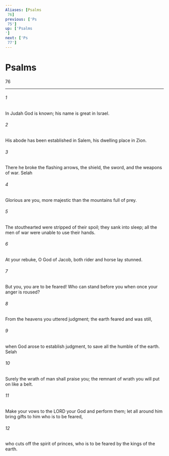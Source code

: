 ```yaml
---
Aliases: [Psalms 76]
previous: ['Ps 75']
up: ['Psalms']
next: ['Ps 77']
---
```

# Psalms 76

***
 

###### 1 
In Judah God is known;  his name is great in Israel.   

###### 2 
His abode has been established in Salem,  his dwelling place in Zion.   

###### 3 
There he broke the flashing arrows,  the shield, the sword, and the weapons of war. Selah  

###### 4 
Glorious are you, more majestic  than the mountains full of prey.   

###### 5 
The stouthearted were stripped of their spoil;  they sank into sleep;  all the men of war  were unable to use their hands.   

###### 6 
At your rebuke, O God of Jacob,  both rider and horse lay stunned.  

###### 7 
But you, you are to be feared!  Who can stand before you  when once your anger is roused?   

###### 8 
From the heavens you uttered judgment;  the earth feared and was still,   

###### 9 
when God arose to establish judgment,  to save all the humble of the earth. Selah  

###### 10 
Surely the wrath of man shall praise you;  the remnant of wrath you will put on like a belt.   

###### 11 
Make your vows to the LORD your God and perform them;  let all around him bring gifts  to him who is to be feared,   

###### 12 
who cuts off the spirit of princes,  who is to be feared by the kings of the earth.
